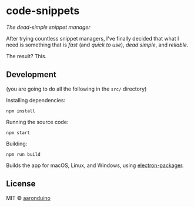# code-snippets
_The dead-simple snippet manager_

After trying countless snippet managers, I've finally decided that what I need is something that is _fast_ (and _quick to use_), _dead simple_, and _reliable_.

The result? This.

## Development
(you are going to do all the following in the `src/` directory)


Installing dependencies:
```
npm install
```

Running the source code:
```
npm start
```

Building:
```
npm run build
```

Builds the app for macOS, Linux, and Windows, using [electron-packager](https://github.com/electron-userland/electron-packager).


## License

MIT © [aaronduino](http://aaronduino.github.io/code_snippets)
